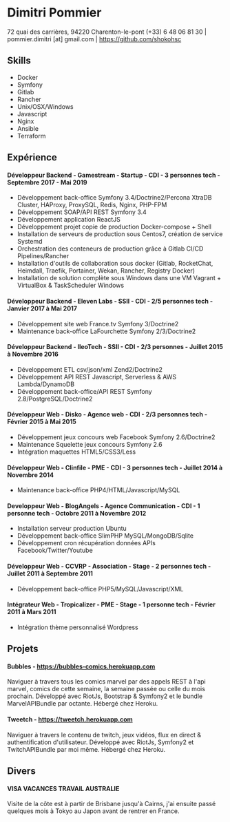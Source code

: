 # Dimitri Pommier

72 quai des carrières, 94220 Charenton-le-pont
(+33) 6 48 06 81 30 | pommier.dimitri [at] gmail.com | https://github.com/shokohsc

## Skills

 - Docker
 - Symfony
 - Gitlab
 - Rancher
 - Unix/OSX/Windows
 - Javascript
 - Nginx
 - Ansible
 - Terraform

## Expérience

#### Développeur Backend - Gamestream - Startup - CDI - 3 personnes tech - Septembre 2017 - Mai 2019

 - Développement back-office Symfony 3.4/Doctrine2/Percona XtraDB Cluster, HAProxy, ProxySQL, Redis, Nginx, PHP-FPM
 - Développement SOAP/API REST Symfony 3.4
 - Développement application ReactJS
 - Développement projet copie de production Docker-compose + Shell
 - Installation de serveurs de production sous Centos7, création de service Systemd
 - Orchestration des conteneurs de production grâce à Gitlab CI/CD Pipelines/Rancher
 - Installation d'outils de collaboration sous docker (Gitlab, RocketChat, Heimdall, Traefik, Portainer, Wekan, Rancher, Registry Docker)
 - Installation de solution complète sous Windows dans une VM Vagrant + VirtualBox & TaskScheduler Windows

#### Développeur Backend - Eleven Labs - SSII - CDI - 2/5 personnes tech - Janvier 2017 à Mai 2017

 - Développement site web France.tv Symfony 3/Doctrine2
 - Maintenance back-office LaFourchette Symfony 2/3/Doctrine2

#### Développeur Backend - IleoTech - SSII - CDI - 2/3 personnes - Juillet 2015 à Novembre 2016

 - Développement ETL csv/json/xml Zend2/Doctrine2
 - Développement API REST Javascript, Serverless & AWS Lambda/DynamoDB
 - Développement back-office/API REST Symfony 2.8/PostgreSQL/Doctrine2

#### Développeur Web - Disko - Agence web - CDI - 2/3 personnes tech - Février 2015 à Mai 2015

 - Développement jeux concours web Facebook Symfony 2.6/Doctrine2
 - Maintenance Squelette jeux concours Symfony 2.6
 - Intégration maquettes HTML5/CSS3/Less

#### Développeur Web - Clinfile - PME - CDI - 3 personnes tech - Juillet 2014 à Novembre 2014

 - Maintenance back-office PHP4/HTML/Javascript/MySQL

#### Developpeur Web - BlogAngels - Agence Communication - CDI - 1 personne tech - Octobre 2011 à Novembre 2012

 - Installation serveur production Ubuntu
 - Développement back-office SlimPHP MySQL/MongoDB/Sqlite
 - Développement cron récupération données APIs Facebook/Twitter/Youtube

#### Développeur Web - CCVRP - Association - Stage - 2 personnes tech - Juillet 2011 à Septembre 2011

 - Développement back-office PHP5/MySQL/Javascript/XML

#### Intégrateur Web - Tropicalizer - PME - Stage - 1 personne tech - Février 2011 à Mars 2011

 - Intégration thème personnalisé Wordpress

## Projets

#### Bubbles - https://bubbles-comics.herokuapp.com

Naviguer à travers tous les comics marvel par des appels REST à l'api marvel, comics de cette semaine, la semaine passée ou celle du mois prochain. Développé avec RiotJs, Bootstrap & Symfony2 et le bundle MarvelAPIBundle par octante. Hébergé chez Heroku.

#### Tweetch - https://tweetch.herokuapp.com

Naviguer à travers le contenu de twitch, jeux vidéos, flux en direct & authentification d'utilisateur. Développé avec RiotJs, Symfony2 et TwitchAPIBundle par moi même. Hébergé chez Heroku.

## Divers

#### VISA VACANCES TRAVAIL AUSTRALIE
Visite de la côte est à partir de Brisbane jusqu'à Cairns, j'ai ensuite passé quelques mois à Tokyo au Japon avant de rentrer en France.
